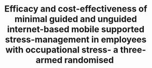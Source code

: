--- 
abstract: '' 
authors: 
 - admin
 -  D Lehr
 -  F Smit
 -  zarski
 -  H Riper
 -  E Heber
 -  P Cuijpers
 -  ...
doi: '' 
featured: false 
publication: '*BMC Public Health*, 52' 
publication_short: '' 
publishDate: '2014-01-01' 
title: 'Efficacy and cost-effectiveness of minimal guided and unguided internet-based mobile supported stress-management in employees with occupational stress- a three-armed randomised ' 
url_code: '' 
url_dataset: '' 
url_pdf: '' 
url_poster: '' 
url_project: '' 
url_slides: '' 
url_source: '' 
url_video: '' 
---